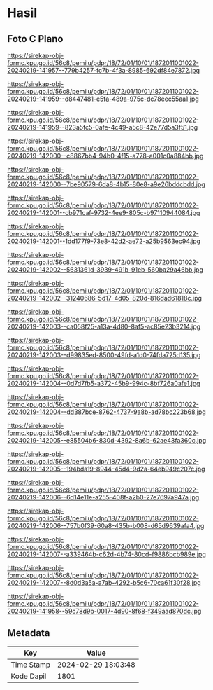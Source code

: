 # Hasil

## Foto C Plano

https://sirekap-obj-formc.kpu.go.id/56c8/pemilu/pdpr/18/72/01/10/01/1872011001022-20240219-141957--779b4257-fc7b-4f3a-8985-692df84e7872.jpg

https://sirekap-obj-formc.kpu.go.id/56c8/pemilu/pdpr/18/72/01/10/01/1872011001022-20240219-141959--d8447481-e5fa-489a-975c-dc78eec55aa1.jpg

https://sirekap-obj-formc.kpu.go.id/56c8/pemilu/pdpr/18/72/01/10/01/1872011001022-20240219-141959--823a5fc5-0afe-4c49-a5c8-42e77d5a3f51.jpg

https://sirekap-obj-formc.kpu.go.id/56c8/pemilu/pdpr/18/72/01/10/01/1872011001022-20240219-142000--c8867bb4-94b0-4f15-a778-a001c0a884bb.jpg

https://sirekap-obj-formc.kpu.go.id/56c8/pemilu/pdpr/18/72/01/10/01/1872011001022-20240219-142000--7be90579-6da8-4b15-80e8-a9e26bddcbdd.jpg

https://sirekap-obj-formc.kpu.go.id/56c8/pemilu/pdpr/18/72/01/10/01/1872011001022-20240219-142001--cb971caf-9732-4ee9-805c-b97110944084.jpg

https://sirekap-obj-formc.kpu.go.id/56c8/pemilu/pdpr/18/72/01/10/01/1872011001022-20240219-142001--1dd177f9-73e8-42d2-ae72-a25b9563ec94.jpg

https://sirekap-obj-formc.kpu.go.id/56c8/pemilu/pdpr/18/72/01/10/01/1872011001022-20240219-142002--5631361d-3939-491b-91eb-560ba29a46bb.jpg

https://sirekap-obj-formc.kpu.go.id/56c8/pemilu/pdpr/18/72/01/10/01/1872011001022-20240219-142002--31240686-5d17-4d05-820d-816dad61818c.jpg

https://sirekap-obj-formc.kpu.go.id/56c8/pemilu/pdpr/18/72/01/10/01/1872011001022-20240219-142003--ca058f25-a13a-4d80-8af5-ac85e23b3214.jpg

https://sirekap-obj-formc.kpu.go.id/56c8/pemilu/pdpr/18/72/01/10/01/1872011001022-20240219-142003--d99835ed-8500-49fd-a1d0-74fda725d135.jpg

https://sirekap-obj-formc.kpu.go.id/56c8/pemilu/pdpr/18/72/01/10/01/1872011001022-20240219-142004--0d7d7fb5-a372-45b9-994c-8bf726a0afe1.jpg

https://sirekap-obj-formc.kpu.go.id/56c8/pemilu/pdpr/18/72/01/10/01/1872011001022-20240219-142004--dd387bce-8762-4737-9a8b-ad78bc223b68.jpg

https://sirekap-obj-formc.kpu.go.id/56c8/pemilu/pdpr/18/72/01/10/01/1872011001022-20240219-142005--e85504b6-830d-4392-8a6b-62ae43fa360c.jpg

https://sirekap-obj-formc.kpu.go.id/56c8/pemilu/pdpr/18/72/01/10/01/1872011001022-20240219-142005--194bda19-8944-45d4-9d2a-64eb949c207c.jpg

https://sirekap-obj-formc.kpu.go.id/56c8/pemilu/pdpr/18/72/01/10/01/1872011001022-20240219-142006--6d14e11e-a255-408f-a2b0-27e7697a947a.jpg

https://sirekap-obj-formc.kpu.go.id/56c8/pemilu/pdpr/18/72/01/10/01/1872011001022-20240219-142006--757b0f39-60a8-435b-b008-d65d9639afa4.jpg

https://sirekap-obj-formc.kpu.go.id/56c8/pemilu/pdpr/18/72/01/10/01/1872011001022-20240219-142007--a339464b-c62d-4b74-80cd-f9886bcb989e.jpg

https://sirekap-obj-formc.kpu.go.id/56c8/pemilu/pdpr/18/72/01/10/01/1872011001022-20240219-142007--8d0d3a5a-a7ab-4292-b5c6-70ca61f30f28.jpg

https://sirekap-obj-formc.kpu.go.id/56c8/pemilu/pdpr/18/72/01/10/01/1872011001022-20240219-141958--59c78d9b-0017-4d90-8f68-f349aad870dc.jpg


## Metadata

| Key        | Value               |
| ---------- | ------------------- |
| Time Stamp | 2024-02-29 18:03:48 |
| Kode Dapil | 1801                |



